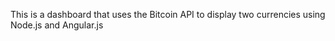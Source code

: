 This is a dashboard that uses the Bitcoin API to display two currencies using Node.js and Angular.js
